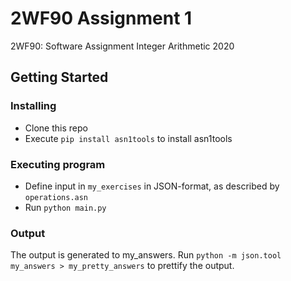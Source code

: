# 2WF90 Assignment 1

2WF90: Software Assignment Integer Arithmetic 2020

## Getting Started

### Installing

* Clone this repo
* Execute `pip install asn1tools` to install asn1tools

### Executing program

* Define input in `my_exercises` in JSON-format, as described by `operations.asn`
* Run `python main.py`

### Output
The output is generated to my_answers. Run `python -m json.tool my_answers > my_pretty_answers` to prettify the output.